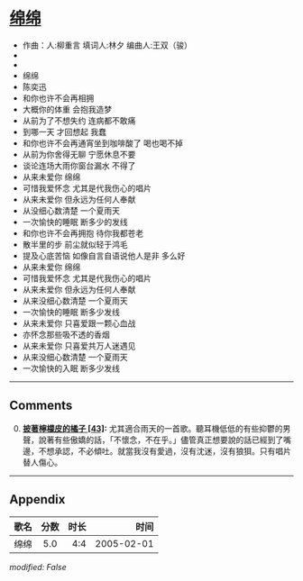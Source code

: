# [绵绵](https://music.163.com/song?id=66381)

* 作曲：人:柳重言 填词人:林夕 编曲人:王双（骏）
*
*
* 绵绵
* 陈奕迅
* 和你也许不会再相拥
* 大概你的体重 会抱我造梦
* 从前为了不想失约 连病都不敢痛
* 到哪一天 才回想起 我蠢
* 和你也许不会再通宵坐到咖啡酸了 喝也喝不掉
* 从前为你舍得无聊 宁愿休息不要
* 谈论连场大雨你窗台漏水 不得了
* 从来未爱你 绵绵
* 可惜我爱怀念 尤其是代我伤心的唱片
* 从来未爱你 但永远为任何人奉献
* 从没细心数清楚 一个夏雨天
* 一次愉快的睡眠 断多少的发线
* 和你也许不会再拥抱 待你我都苍老
* 散半里的步 前尘就似轻于鸿毛
* 提及心底苦恼 如像自言自语说他人是非 多么好
* 从来未爱你 绵绵
* 可惜我爱怀念 尤其是代我伤心的唱片
* 从来未爱你 但永远为任何人奉献
* 从来没细心数清楚 一个夏雨天
* 一次愉快的睡眠 断多少发线
* 从来未爱你 只喜爱跟一颗心血战
* 亦怀念那些吸不透的香烟
* 从来未爱你 只喜爱共万人迷遇见
* 从来没细心数清楚 一个夏雨天
* 一次愉快的入眠 断多少发线


---

## Comments
0. **[披著檸檬皮的橘子 \[43\]](https://music.163.com/#/user/home?id=84687105):** 尤其適合雨天的一首歌。聽耳機低低的有些抑鬱的男聲，說著有些傲嬌的話，「不懷念，不在乎。」儘管真正想要說的話已經到了嘴邊，不想承認，不必傾吐。就當我沒有愛過，沒有沈迷，沒有狼狽。只有唱片替人傷心。



---

## Appendix

|歌名|分数|时长|时间|
|:---|:---:|---:|---:|
|绵绵|5.0|4:4|2005-02-01

*modified: False*